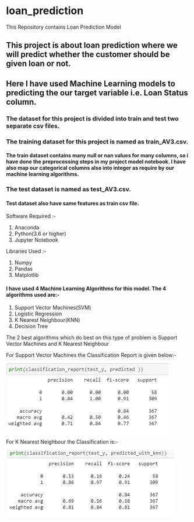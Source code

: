 # loan_prediction
This Repository contains Loan Prediction Model 

## This project is about loan prediction where we will predict whether the customer should be given loan or not.
## Here I have used Machine Learning models to predicting the our target variable i.e. Loan Status column.

### The dataset for this project is divided into train and test two separate csv files.
### The training dataset for this project is named as train_AV3.csv.
#### The train dataset contains many null or nan values for many columns, so i have done the preprocessing steps in my project model notebook. I have also map our categorical columns also into integer as require by our machine learning algorithms.

### The test dataset is named as test_AV3.csv.
#### Test dataset also have same features as train csv file.

Software Required :-
1. Anaconda
2. Python(3.6 or higher)
3. Jupyter Notebook

Libraries Used :-
1. Numpy
2. Pandas
3. Matplotlib

#### I have used 4 Machine Learning Algorithms for this model. The 4 algorithms used are:-
1. Support Vector Machines(SVM)
2. Logistic Regression
3. K Nearest Neighbour(KNN)
4. Decision Tree

The 2 best algorithms which do best on this type of problem is Support Vector Machines and K Nearest Neighbour

For Support Vector Machines the Classification Report is given below:-

![](output/out_8.PNG)

For K Nearest Neighbour the Classification is:-

![](output/out_9.PNG)
